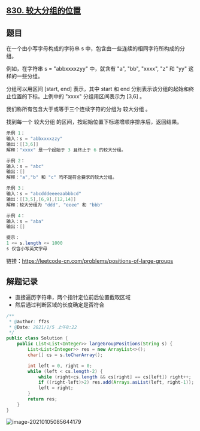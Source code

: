 ## [830. 较大分组的位置](https://leetcode-cn.com/problems/positions-of-large-groups/)

## 题目

在一个由小写字母构成的字符串 s 中，包含由一些连续的相同字符所构成的分组。

例如，在字符串 s = "abbxxxxzyy" 中，就含有 "a", "bb", "xxxx", "z" 和 "yy" 这样的一些分组。

分组可以用区间 [start, end] 表示，其中 start 和 end 分别表示该分组的起始和终止位置的下标。上例中的 "xxxx" 分组用区间表示为 [3,6] 。

我们称所有包含大于或等于三个连续字符的分组为 较大分组 。

找到每一个 较大分组 的区间，按起始位置下标递增顺序排序后，返回结果。

 

```java
示例 1：
输入：s = "abbxxxxzzy"
输出：[[3,6]]
解释："xxxx" 是一个起始于 3 且终止于 6 的较大分组。

示例 2：
输入：s = "abc"
输出：[]
解释："a","b" 和 "c" 均不是符合要求的较大分组。

示例 3：
输入：s = "abcdddeeeeaabbbcd"
输出：[[3,5],[6,9],[12,14]]
解释：较大分组为 "ddd", "eeee" 和 "bbb"

示例 4：
输入：s = "aba"
输出：[]
```



```java
提示：
1 <= s.length <= 1000
s 仅含小写英文字母
```



链接：https://leetcode-cn.com/problems/positions-of-large-groups

## 解题记录

+ 直接遍历字符串，两个指针定位前后位置截取区域
+ 然后通过判断区域的长度确定是否符合

```java
/**
 * @author: ffzs
 * @Date: 2021/1/5 上午8:22
 */
public class Solution {
    public List<List<Integer>> largeGroupPositions(String s) {
        List<List<Integer>> res = new ArrayList<>();
        char[] cs = s.toCharArray();

        int left = 0, right = 0;
        while (left < cs.length-2) {
            while (right<cs.length && cs[right] == cs[left]) right++;
            if ((right-left)>2) res.add(Arrays.asList(left, right-1));
            left = right;
        }
        return res;
    }
}
```

![image-20210105085644179](https://gitee.com/ffzs/picture_go/raw/master/img/image-20210105085644179.png)